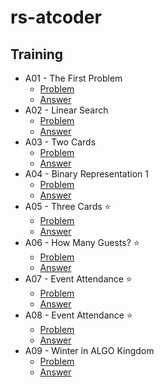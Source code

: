 # rs-atcoder

## Training

- A01 - The First Problem
  - [Problem](https://atcoder.jp/contests/tessoku-book/tasks/tessoku_book_a)
  - [Answer](training/A01/src/main.rs)
- A02 - Linear Search
  - [Problem](https://atcoder.jp/contests/tessoku-book/tasks/tessoku_book_b)
  - [Answer](training/A02/src/main.rs)
- A03 - Two Cards
  - [Problem](https://atcoder.jp/contests/tessoku-book/tasks/tessoku_book_c)
  - [Answer](training/A03/src/main.rs)
- A04 - Binary Representation 1
  - [Problem](https://atcoder.jp/contests/tessoku-book/tasks/tessoku_book_d)
  - [Answer](training/A04/src/main.rs)
- A05 - Three Cards ⭐️
  - [Problem](https://atcoder.jp/contests/tessoku-book/tasks/tessoku_book_e)
  - [Answer](training/A05/src/main.rs)
- A06 - How Many Guests? ⭐️
  - [Problem](https://atcoder.jp/contests/tessoku-book/tasks/math_and_algorithm_ai)
  - [Answer](training/A06/src/main.rs)
- A07 - Event Attendance ⭐️
  - [Problem](https://atcoder.jp/contests/tessoku-book/tasks/tessoku_book_g)
  - [Answer](training/A07/src/main.rs)
- A08 - Event Attendance ⭐️
  - [Problem](https://atcoder.jp/contests/tessoku-book/tasks/tessoku_book_h)
  - [Answer](training/A08/src/main.rs)
- A09 - Winter in ALGO Kingdom
  - [Problem](https://atcoder.jp/contests/tessoku-book/tasks/tessoku_book_i)
  - [Answer](training/A09/src/main.rs)
